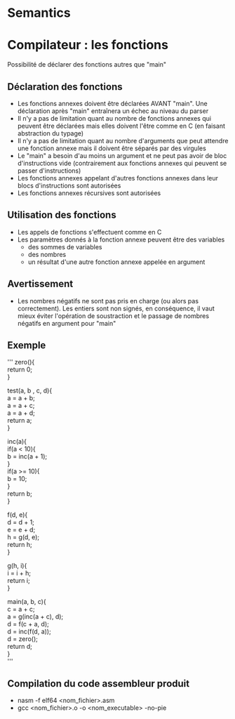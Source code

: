 # Semantics
# Compilateur : les fonctions

Possibilité de déclarer des fonctions autres que "main"

## Déclaration des fonctions

- Les fonctions annexes doivent être déclarées AVANT "main". Une déclaration après "main" entraînera un échec au niveau du parser
- Il n'y a pas de limitation quant au nombre de fonctions annexes qui peuvent être déclarées mais elles doivent l'être comme en C (en faisant abstraction du typage)
- Il n'y a pas de limitation quant au nombre d'arguments que peut attendre une fonction annexe mais il doivent être séparés par des virgules
- Le "main" a besoin d'au moins un argument et ne peut pas avoir de bloc d'instructions vide (contrairement aux fonctions annexes qui peuvent se passer d'instructions)
- Les fonctions annexes appelant d'autres fonctions annexes dans leur blocs d'instructions sont autorisées
- Les fonctions annexes récursives sont autorisées

## Utilisation des fonctions

- Les appels de fonctions s'effectuent comme en C
- Les paramètres donnés à la fonction annexe peuvent être des variables
    + des sommes de variables
    + des nombres
    + un résultat d'une autre fonction annexe appelée en argument

## Avertissement

- Les nombres négatifs ne sont pas pris en charge (ou alors pas correctement). Les entiers sont non signés, en conséquence, il vaut mieux éviter l'opération de soustraction et le passage de nombres négatifs en argument pour "main"

## Exemple

'''
zero(){  
    return 0;  
}  
  
test(a, b , c, d){  
    a = a + b;  
    a = a + c;  
    a = a + d;  
    return a;  
}  
  
inc(a){  
    if(a < 10){  
        b = inc(a + 1);  
    }  
    if(a >= 10){  
        b = 10;  
    }  
    return b;  
}  
  
f(d, e){  
    d = d + 1;  
    e = e + d;  
    h = g(d, e);  
    return h;  
}  

g(h, i){  
    i = i + h;  
    return i;  
}  
  
main(a, b, c){  
    c = a + c;  
    a = g(inc(a + c), d);  
    d = f(c + a, d);  
    d = inc(f(d, a));  
    d = zero();  
    return d;  
}  
'''

## Compilation du code assembleur produit

- nasm -f elf64 <nom_fichier>.asm
- gcc <nom_fichier>.o -o <nom_executable> -no-pie
